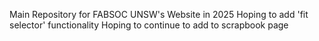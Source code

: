 Main Repository for FABSOC UNSW's Website in 2025
Hoping to add 'fit selector' functionality
Hoping to continue to add to scrapbook page
